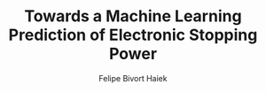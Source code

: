 ---
paperId: 4
author: Felipe Bivort Haiek
publicationauthor: Bivort Haiek, F. et al.
title: Towards a Machine Learning Prediction of Electronic Stopping Power
pdf: 4_CameraReady.pdf
poster: 4_CameraReady_poster.pdf
alt: --
type: Oral
topic: 
subtopic: 
link: https://research.latinxinai.org/papers/neurips/2022/pdf/4_CameraReady.pdf
conference: neurips
year: 2022
tags: neurips-2022-op
location: New Orleans, USA
---
